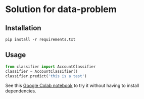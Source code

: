 # Solution for data-problem

## Installation 

`pip install -r requirements.txt`

## Usage 

```python
from classifier import AccountClassifier
classifier = AccountClassifier()
classifier.predict('this is a test')
```

See this [Google Colab notebook](https://colab.research.google.com/drive/1xgf3ZbUrjDmB7brG_bFOi4spkeH6FLY_) to try it without having to install dependencies.
